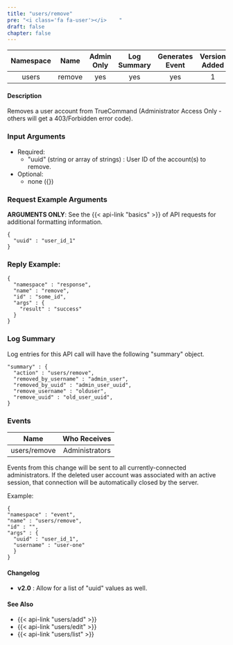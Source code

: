 ```yaml
---
title: "users/remove"
pre: "<i class='fa fa-user'></i>	"
draft: false
chapter: false
---
```


| Namespace | Name | Admin Only | Log Summary | Generates Event | Version Added
|:----------------:|:--------:|:--------:|:--------:|:--------:|:---:|
| users | remove | yes | yes | yes | 1 |

#### Description
Removes a user account from TrueCommand (Administrator Access Only - others will get a 403/Forbidden error code).

### Input Arguments
* Required:
   * "uuid" (string or array of strings) : User ID of the account(s) to remove.
* Optional:
   * none ({})


### Request Example Arguments
**ARGUMENTS ONLY**: See the {{< api-link "basics" >}} of API requests for additional formatting information.

```
{
  "uuid" : "user_id_1"
}
```

### Reply Example:
```
{
  "namespace" : "response",
  "name" : "remove",
  "id" : "some_id",
  "args" : {
    "result" : "success"
  }
}
```

### Log Summary
Log entries for this API call will have the following "summary" object. 

```
"summary" : {
  "action" : "users/remove",
  "removed_by_username" : "admin_user",
  "removed_by_uuid" : "admin_user_uuid",
  "remove_username" : "olduser",
  "remove_uuid" : "old_user_uuid",
}
```

### Events
| Name | Who Receives |
|:--------:|:-------------------:|
| users/remove | Administrators |

Events from this change will be sent to all currently-connected administrators. If the deleted user account was associated with an active session, that connection will be automatically closed by the server.

Example:
```
{
"namespace" : "event",
"name" : "users/remove",
"id" : "",
"args" : {
  "uuid" : "user_id_1",
  "username" : "user-one"
  }
}
```

#### Changelog
* **v2.0** : Allow for a list of "uuid" values as well.

#### See Also
* {{< api-link "users/add" >}}
* {{< api-link "users/edit" >}}
* {{< api-link "users/list" >}}
